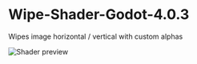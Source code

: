 # Wipe-Shader-Godot-4.0.3
Wipes image horizontal / vertical with custom alphas


![Shader preview](https://imgur.com/pHpd5Ub)
